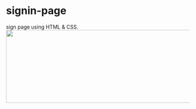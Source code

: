 # signin-page
sign page using HTML &amp; CSS.
<img width="1000" height="200" src="https://github.com/priyasakthivel07/signin-page/assets/136974781/595b2ebd-c9d9-439e-9cee-dc2f560116d6.jpg"></img>
